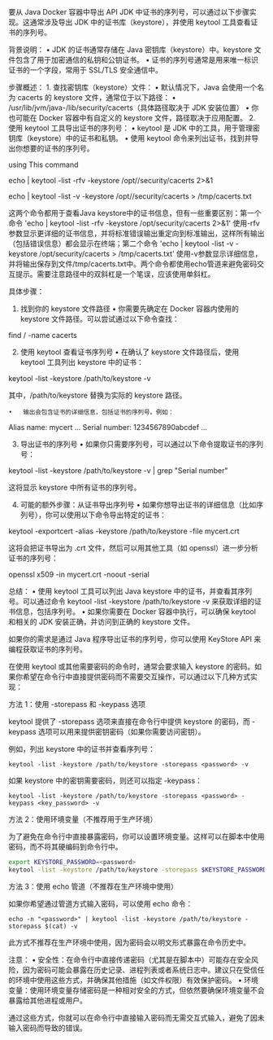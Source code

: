 要从 Java Docker 容器中导出 API JDK 中证书的序列号，可以通过以下步骤实现。这通常涉及导出 JDK 中的证书库（keystore），并使用 keytool 工具查看证书的序列号。

背景说明：
	•	JDK 的证书通常存储在 Java 密钥库（keystore）中。keystore 文件包含了用于加密通信的私钥和公钥证书。
	•	证书的序列号通常是用来唯一标识证书的一个字段，常用于 SSL/TLS 安全通信中。

步骤概述：
	1.	查找密钥库（keystore）文件：
	•	默认情况下，Java 会使用一个名为 cacerts 的 keystore 文件，通常位于以下路径：
	•	/usr/lib/jvm/java-<version>/lib/security/cacerts（具体路径取决于 JDK 安装位置）
	•	你也可能在 Docker 容器中有自定义的 keystore 文件，路径取决于应用配置。
	2.	使用 keytool 工具导出证书的序列号：
	•	keytool 是 JDK 中的工具，用于管理密钥库（keystore）中的证书和私钥。
	•	使用 keytool 命令来列出证书，找到并导出你想要的证书的序列号。

using This command 

echo | keytool -list -rfv -keystore /opt//security/cacerts 2>&1

echo | keytool -list -v -keystore /opt//security/cacerts > /tmp/cacerts.txt

这两个命令都用于查看Java keystore中的证书信息，但有一些重要区别：第一个命令 'echo | keytool -list -rfv -keystore /opt/security/cacerts 2>&1' 使用-rfv参数显示更详细的证书信息，并将标准错误输出重定向到标准输出，这样所有输出（包括错误信息）都会显示在终端；第二个命令 'echo | keytool -list -v -keystore /opt/security/cacerts > /tmp/cacerts.txt' 使用-v参数显示详细信息，并将输出保存到文件/tmp/cacerts.txt中。两个命令都使用echo管道来避免密码交互提示。需要注意路径中的双斜杠是一个笔误，应该使用单斜杠。

具体步骤：

1. 找到你的 keystore 文件路径
	•	你需要先确定在 Docker 容器内使用的 keystore 文件路径。可以尝试通过以下命令查找：

find / -name cacerts



2. 使用 keytool 查看证书序列号
	•	在确认了 keystore 文件路径后，使用 keytool 工具列出 keystore 中的证书：

keytool -list -keystore /path/to/keystore -v

其中，/path/to/keystore 替换为实际的 keystore 路径。

	•	输出会包含证书的详细信息，包括证书的序列号。例如：

Alias name: mycert
...
Serial number: 1234567890abcdef
...



3. 导出证书的序列号
	•	如果你只需要序列号，可以通过以下命令提取证书的序列号：

keytool -list -keystore /path/to/keystore -v | grep "Serial number"

这将显示 keystore 中所有证书的序列号。

4. 可能的额外步骤：从证书导出序列号
	•	如果你想导出证书的详细信息（比如序列号），你可以使用以下命令导出特定的证书：

keytool -exportcert -alias <alias> -keystore /path/to/keystore -file mycert.crt

这将会把证书导出为 .crt 文件，然后可以用其他工具（如 openssl）进一步分析证书的序列号：

openssl x509 -in mycert.crt -noout -serial



总结：
	•	使用 keytool 工具可以列出 Java keystore 中的证书，并查看其序列号。可以通过命令 keytool -list -keystore /path/to/keystore -v 来获取详细的证书信息，包括序列号。
	•	如果你需要在 Docker 容器中执行，可以确保 keytool 和相关的 JDK 安装正确，并访问到正确的 keystore 文件。

如果你的需求是通过 Java 程序导出证书的序列号，你可以使用 KeyStore API 来编程获取证书的序列号。



在使用 keytool 或其他需要密码的命令时，通常会要求输入 keystore 的密码。如果你希望在命令行中直接提供密码而不需要交互操作，可以通过以下几种方式实现：

方法 1：使用 -storepass 和 -keypass 选项

keytool 提供了 -storepass 选项来直接在命令行中提供 keystore 的密码，而 -keypass 选项可以用来提供密钥密码（如果你需要访问密钥）。

例如，列出 keystore 中的证书并查看序列号：

`keytool -list -keystore /path/to/keystore -storepass <password> -v`

如果 keystore 中的密钥需要密码，则还可以指定 -keypass：

`keytool -list -keystore /path/to/keystore -storepass <password> -keypass <key_password> -v`

方法 2：使用环境变量（不推荐用于生产环境）

为了避免在命令行中直接暴露密码，你可以设置环境变量。这样可以在脚本中使用密码，而不将其硬编码到命令行中。
```bash
export KEYSTORE_PASSWORD=<password>
keytool -list -keystore /path/to/keystore -storepass $KEYSTORE_PASSWORD -v
```
方法 3：使用 echo 管道（不推荐在生产环境中使用）

如果你希望通过管道方式输入密码，可以使用 echo 命令：

`echo -n "<password>" | keytool -list -keystore /path/to/keystore -storepass $(cat) -v`

此方式不推荐在生产环境中使用，因为密码会以明文形式暴露在命令历史中。

注意：
	•	安全性：在命令行中直接传递密码（尤其是在脚本中）可能存在安全风险，因为密码可能会暴露在历史记录、进程列表或者系统日志中。建议只在受信任的环境中使用这些方式，并确保其他措施（如文件权限）有效保护密码。
	•	环境变量：使用环境变量存储密码是一种相对安全的方式，但依然要确保环境变量不会暴露给其他进程或用户。

通过这些方式，你就可以在命令行中直接输入密码而无需交互式输入，避免了因未输入密码而导致的错误。

